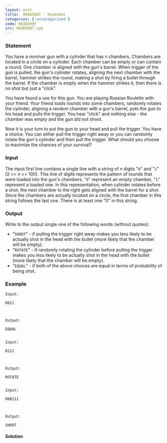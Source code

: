 ```yaml
---
layout: post
title:  HEADSHOT - Headshot
categories: ['uncategorized']
code: HEADSHOT
src: HEADSHOT.cpp
---
```


### **Statement**

You have a revolver gun with a cylinder that has n chambers. Chambers are
located in a circle on a cylinder. Each chamber can be empty or can contain a
round. One chamber is aligned with the gun's barrel. When trigger of the gun
is pulled, the gun's cylinder rotates, aligning the next chamber with the
barrel, hammer strikes the round, making a shot by firing a bullet through the
barrel. If the chamber is empty when the hammer strikes it, then there is no
shot but just a "click".

You have found a use for this gun. You are playing Russian Roulette with your
friend. Your friend loads rounds into some chambers, randomly rotates the
cylinder, aligning a random chamber with a gun's barrel, puts the gun to his
head and pulls the trigger. You hear "click" and nothing else - the chamber
was empty and the gun did not shoot.

Now it is your turn to put the gun to your head and pull the trigger. You have
a choice. You can either pull the trigger right away or you can randomly
rotate the gun's cylinder and then pull the trigger. What should you choose to
maximize the chances of your survival?

### Input

The input first line contains a single line with a string of n digits "`0`"
and "`1`" (2 <= n <= 100). This line of digits represents the pattern of
rounds that were loaded into the gun's chambers. "`0`" represent an empty
chamber, "`1`" represent a loaded one. In this representation, when cylinder
rotates before a shot, the next chamber to the right gets aligned with the
barrel for a shot. Since the chambers are actually located on a circle, the
first chamber in this string follows the last one. There is at least one "0"
in this string.

### Output

Write to the output single one of the following words (without quotes):

  * "`SHOOT`" - if pulling the trigger right away makes you less likely to be actually shot in the head with the bullet (more likely that the chamber will be empty). 
  * "`ROTATE`" - if randomly rotating the cylinder before pulling the trigger makes you less likely to be actually shot in the head with the bullet (more likely that the chamber will be empty). 
  * "`EQUAL`" - if both of the above choices are equal in terms of probability of being shot. 

### Example

    
    
    Input:
    0011
    
    Output:
    EQUAL
    
    
    Input:
    0111
    
    Output:
    ROTATE
    
    
    Input:
    000111
      
    Output:
    SHOOT



#### **Solution**



